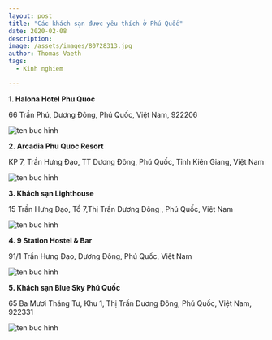 ```yaml
---
layout: post
title: "Các khách sạn được yêu thích ở Phú Quốc"
date: 2020-02-08
description: 
image: /assets/images/80728313.jpg
author: Thomas Vaeth
tags:
  - Kinh nghiem

---
```


**1. Halona Hotel Phu Quoc**

66 Trần Phú, Dương Đông, Phú Quốc, Việt Nam, 922206

![ten buc hinh](https://pix10.agoda.net/hotelImages/116/1162974/1162974_16020415100039643281.jpg "ten buc hinh")

**2. Arcadia Phu Quoc Resort**

KP 7, Trần Hưng Đạo, TT Dương Đông, Phú Quốc, Tỉnh Kiên Giang, Việt Nam

![ten buc hinh](https://du-lich.chudu24.com/f/m/1310/17/arcadia-resort-5.jpg?w=800&h=500 "ten buc hinh")

**3. Khách sạn Lighthouse**

15 Trần Hưng Đạo, Tổ 7,Thị Trấn Dương Đông , Phú Quốc, Việt Nam

![ten buc hinh](https://d1nabgopwop1kh.cloudfront.net/hotel-asset/30000002100120185_wh_43 "ten buc hinh")

**4. 9 Station Hostel & Bar**

91/1 Trần Hưng Đạo, Dương Đông, Phú Quốc, Việt Nam

![ten buc hinh](https://r-ec.bstatic.com/images/hotel/max1024x768/807/80728313.jpg "ten buc hinh")

**5. Khách sạn Blue Sky Phú Quốc**

65 Ba Mươi Tháng Tư, Khu 1, Thị Trấn Dương Đông, Phú Quốc, Việt Nam, 922331

![ten buc hinh](https://phuquoctv.vn/assets/uploads/58a5e43d40a9d-khach-san-blue-sky-phu-quoc.jpg "ten buc hinh")